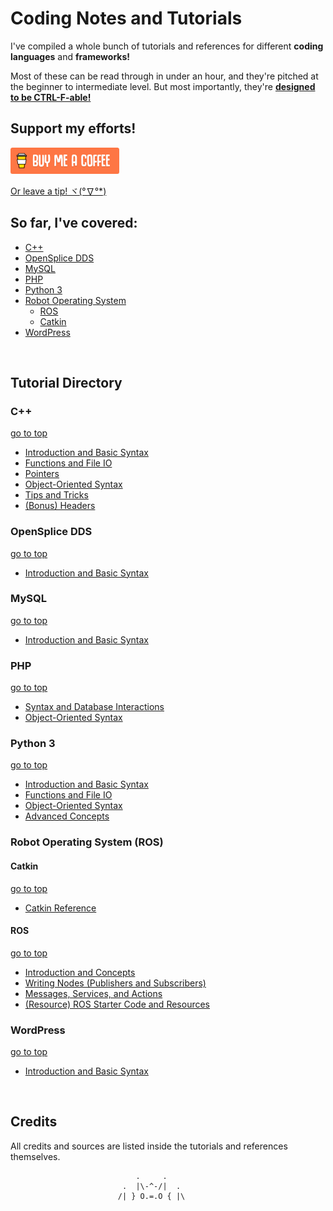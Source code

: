 # Coding Notes and Tutorials

I've compiled a whole bunch of tutorials and references for different **coding languages** and **frameworks!** 



Most of these can be read through in under an hour, and they're pitched at the beginner to intermediate level. But most importantly, they're **<u>designed to be CTRL-F-able!</u>**

  

## Support my efforts!

 [![Yeah! Buy the DRAGON a COFFEE!](./_assets/COFFEE%20BUTTON%20%E3%83%BE(%C2%B0%E2%88%87%C2%B0%5E).png)](https://www.buymeacoffee.com/methylDragon)

[Or leave a tip! ヾ(°∇°*)](https://www.paypal.me/methylDragon)

  

## So far, I've covered: <a name="top"></a>

- [C++](#C++)
- [OpenSplice DDS](#OpenSplice%20DDS)
- [MySQL](#MySQL)
- [PHP](#PHP)
- [Python 3](#Python%203)
- [Robot Operating System](#Robot%20Operating%20System%20)
  - [ROS](#ROS)
  - [Catkin](#Catkin)
- [WordPress](#WordPress)

​  

## Tutorial Directory

### C++ <a name="C++"></a>

[go to top](#top)

- [Introduction and Basic Syntax](./C++/01%20C++%20-%20Introduction.md)
- [Functions and File IO](./C++/02%20C++%20-%20Functions%20and%20File%20IO.md)
- [Pointers](./C++/03%20C++%20-%20Pointers.md)
- [Object-Oriented Syntax](./C++/04%20C++%20-%20Object-Oriented%20Syntax.md)
- [Tips and Tricks](./C++/05%20C++%20-%20Tips%20and%20Tricks.md)
- [(Bonus) Headers](./C++/Bonus%20Notes/BONUS%20C++%20-%20Headers.md)



### OpenSplice DDS <a name="OpenSplice DDS"></a>

[go to top](#top)

- [Introduction and Basic Syntax](./DDS/OpenSplice%20DDS%20(C++%20API)/01%20DDS%20-%20Introduction.md)



### MySQL <a name="MySQL"></a>

[go to top](#top)

- [Introduction and Basic Syntax](./MySQL/01%20MySQL%20-%20Introduction.md)



### PHP <a name="PHP"></a>

[go to top](#top)

- [Syntax and Database Interactions](./PHP/01%20PHP%20-%20Syntax%20and%20DB%20Interactions.md)
- [Object-Oriented Syntax](./PHP/02%20PHP%20-%20Object-Oriented%20Syntax.md)



### Python 3 <a name="Python 3"></a>

[go to top](#top)

- [Introduction and Basic Syntax](./Python%203/01%20Python%203%20-%20Introduction.md)
- [Functions and File IO](./Python%203/02%20Python%203%20-%20Functions%20and%20File%20IO.md)
- [Object-Oriented Syntax](./Python%203/03%20Python%203%20-%20Object-Oriented%20Syntax.md)
- [Advanced Concepts](./Python%203/04%20Python%203%20-%20Advanced%20Concepts.md)



### Robot Operating System (ROS) <a name="Robot Operating System"></a>

#### Catkin <a name="Catkin"></a>

[go to top](#top)

- [Catkin Reference](./Robot%20Operating%20System%20(ROS)/Catkin/01%20Catkin%20Reference.md)

#### ROS <a name="ROS"></a>

[go to top](#top)

- [Introduction and Concepts](./Robot%20Operating%20System%20(ROS)/ROS/01%20ROS%20-%20Introduction.md)
- [Writing Nodes (Publishers and Subscribers)](./Robot%20Operating%20System%20(ROS)/ROS/02%20ROS%20-%20Writing%20Nodes%20(Pub-Sub).md)
- [Messages, Services, and Actions](./Robot%20Operating%20System%20(ROS)/ROS/03%20ROS%20-%20Messages,%20Services,%20and%20Actions.md)
- [(Resource) ROS Starter Code and Resources](./Robot%20Operating%20System%20(ROS)/ROS/Starter%20Code%20and%20Resources)



### WordPress <a name="WordPress"></a>

[go to top](#top)

- [Introduction and Basic Syntax](./WordPress/01%20WordPress%20-%20Introduction.md)

​    

## Credits

All credits and sources are listed inside the tutorials and references themselves.



```
                            .     .
                         .  |\-^-/|  .    
                        /| } O.=.O { |\
```
